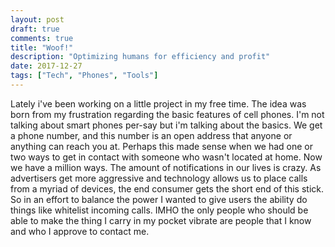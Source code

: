 ```yaml
---
layout: post
draft: true
comments: true
title: "Woof!"
description: "Optimizing humans for efficiency and profit"
date: 2017-12-27
tags: ["Tech", "Phones", "Tools"]
---
```


Lately i've been working on a little project in my free time. The idea was born from my frustration regarding the basic features of cell phones. I'm not talking about smart phones per-say but i'm talking about the basics. We get a phone number, and this number is an open address that anyone or anything can reach you at. Perhaps this made sense when we had one or two ways to get in contact with someone who wasn't located at home. Now we have a million ways. The amount of notifications in our lives is crazy. As advertisers get more aggressive and technology allows us to place calls from a myriad of devices, the end consumer gets the short end of this stick. So in an effort to balance the power I wanted to give users the ability do things like whitelist incoming calls. IMHO the only people who should be able to make the thing I carry in my pocket vibrate are people that I know and who I approve to contact me. 
